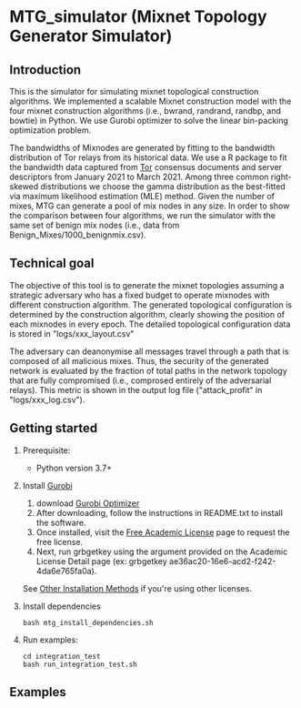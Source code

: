 # MTG_simulator (Mixnet Topology Generator Simulator)

## Introduction
This is the simulator for simulating mixnet topological construction algorithms.
We implemented a scalable Mixnet construction model with the four mixnet construction 
algorithms (i.e., bwrand, randrand, randbp, and bowtie) in Python. We use Gurobi 
optimizer to solve the linear bin-packing 
optimization problem.

The bandwidths of Mixnodes are generated by fitting to the bandwidth distribution of 
Tor relays from its historical data. We use a R package 
to fit the 
bandwidth data captured from [Tor](https://metrics.torproject.org/rs.html#search) consensus documents and server descriptors 
from January 2021 to March 2021.
Among three common right-skewed distributions
we choose the gamma distribution as the best-fitted via maximum 
likelihood estimation (MLE) method. Given the number of mixes, MTG can generate a pool of mix nodes in any size. In order to show the comparison between four algorithms, we run the simulator with the same set of benign mix nodes (i.e., data from Benign_Mixes/1000_benignmix.csv).

## Technical goal
The objective of this tool is to generate the mixnet topologies assuming a strategic adversary who has a fixed budget to operate mixnodes with different construction algorithm. The generated topological configuration is determined by the construction algorithm, clearly showing the position of each mixnodes in every epoch. The detailed topological configuration data is stored in "logs/xxx_layout.csv"

The adversary can deanonymise all messages travel through a path that is composed of all malicious mixes. Thus, the security of the generated network is evaluated by the fraction of total paths in the network topology that are fully compromised (i.e., comprosed entirely of the adversarial relays). This metric is shown in the output log file ("attack_profit" in "logs/xxx_log.csv").


## Getting started

1. Prerequisite:
    - Python version 3.7+
2. Install [Gurobi](https://www.gurobi.com/academia/academic-program-and-licenses/)
    1. download [Gurobi Optimizer](https://www.gurobi.com/downloads/)
    2. After downloading, follow the instructions in README.txt to install the software.
    3. Once installed, visit the [Free Academic License](https://www.gurobi.com/downloads/end-user-license-agreement-academic/) page to request the free license.
    4. Next, run grbgetkey using the argument provided on the Academic License Detail page (ex: grbgetkey ae36ac20-16e6-acd2-f242-4da6e765fa0a). 
   
   See [Other Installation Methods](https://www.gurobi.com/academia/academic-program-and-licenses/) if
    you're using other licenses.
   
   <!-- python -m pip install gurobipy -->
3. Install dependencies
    ```
    bash mtg_install_dependencies.sh
    ```
4. Run examples:
    ```
    cd integration_test
    bash run_integration_test.sh
    ```
<!-- To run this simulator, please follow the following steps:
- Install python3
- Install [Gurobi](https://www.gurobi.com/products/gurobi-optimizer/)
- Change parameters in run_simulation.sh to approriate values
- Run ./run_simulation.sh in the terminal -->

<!-- ### Notions
| Symbol      | Description |
| ----------- | ----------- |
| $\alpha$    | malicious fraction|
| h           | sample threshold        | -->

## Examples


